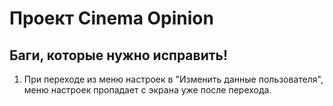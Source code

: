 # Проект Cinema Opinion
## Баги, которые нужно исправить!

1) При переходе из меню настроек в "Изменить данные пользователя", меню настроек пропадает 
   с экрана уже после перехода.